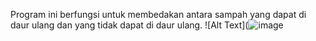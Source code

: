 Program ini berfungsi untuk membedakan antara sampah yang dapat di daur ulang dan yang tidak dapat di daur ulang.
 ![Alt Text](![image](https://github.com/user-attachments/assets/04614fc5-d63a-4c67-9ea8-0a5340d1679b)
